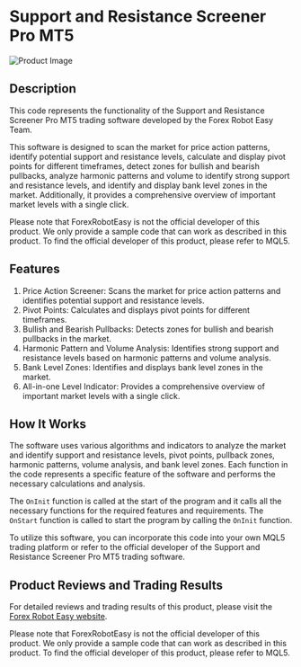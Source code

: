 # Support and Resistance Screener Pro MT5

![Product Image](https://forexroboteasy.com/wp-content/uploads/2020/04/Support-and-Resistance-Screener-Pro-MT5.jpg)

## Description
This code represents the functionality of the Support and Resistance Screener Pro MT5 trading software developed by the Forex Robot Easy Team. 

This software is designed to scan the market for price action patterns, identify potential support and resistance levels, calculate and display pivot points for different timeframes, detect zones for bullish and bearish pullbacks, analyze harmonic patterns and volume to identify strong support and resistance levels, and identify and display bank level zones in the market. Additionally, it provides a comprehensive overview of important market levels with a single click.

Please note that ForexRobotEasy is not the official developer of this product. We only provide a sample code that can work as described in this product. To find the official developer of this product, please refer to MQL5.

## Features
1. Price Action Screener: Scans the market for price action patterns and identifies potential support and resistance levels.
2. Pivot Points: Calculates and displays pivot points for different timeframes.
3. Bullish and Bearish Pullbacks: Detects zones for bullish and bearish pullbacks in the market.
4. Harmonic Pattern and Volume Analysis: Identifies strong support and resistance levels based on harmonic patterns and volume analysis.
5. Bank Level Zones: Identifies and displays bank level zones in the market.
6. All-in-one Level Indicator: Provides a comprehensive overview of important market levels with a single click.

## How It Works
The software uses various algorithms and indicators to analyze the market and identify support and resistance levels, pivot points, pullback zones, harmonic patterns, volume analysis, and bank level zones. Each function in the code represents a specific feature of the software and performs the necessary calculations and analysis.

The `OnInit` function is called at the start of the program and it calls all the necessary functions for the required features and requirements. The `OnStart` function is called to start the program by calling the `OnInit` function.

To utilize this software, you can incorporate this code into your own MQL5 trading platform or refer to the official developer of the Support and Resistance Screener Pro MT5 trading software.

## Product Reviews and Trading Results
For detailed reviews and trading results of this product, please visit the [Forex Robot Easy website](https://forexroboteasy.com/forex-robot-review/review-pro-mt5-forex-software-unleashing-market-insights/). 

Please note that ForexRobotEasy is not the official developer of this product. We only provide a sample code that can work as described in this product. To find the official developer of this product, please refer to MQL5.

